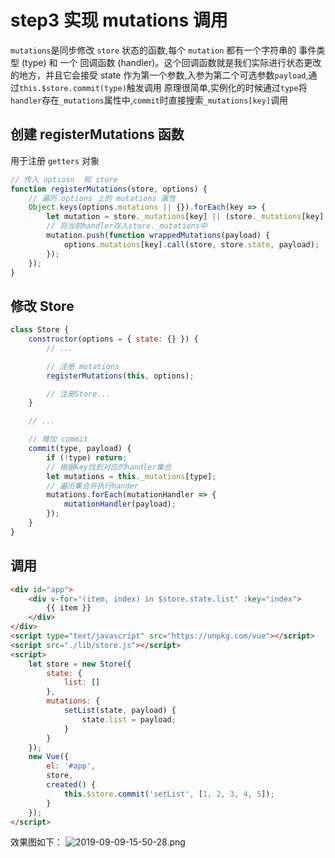# step3 实现 mutations 调用

`mutations`是同步修改 `store` 状态的函数,每个 `mutation` 都有一个字符串的 事件类型 (type) 和 一个 回调函数 (handler)。这个回调函数就是我们实际进行状态更改的地方，并且它会接受 state 作为第一个参数,入参为第二个可选参数`payload`,通过`this.$store.commit(type)`触发调用
原理很简单,实例化的时候通过`type`将`handler`存在`_mutations`属性中,`commit`时直接搜索`_mutations[key]`调用

## 创建 registerMutations 函数

用于注册 `getters` 对象

```js
// 传入 optiosn  和 store
function registerMutations(store, options) {
    // 遍历 options 上的 mutations 属性
    Object.keys(options.mutations || {}).forEach(key => {
        let mutation = store._mutations[key] || (store._mutations[key] = []);
        // 将当前handler存入store._mutations中
        mutation.push(function wrappedMutations(payload) {
            options.mutations[key].call(store, store.state, payload);
        });
    });
}
```

## 修改 Store

```js
class Store {
    constructor(options = { state: {} }) {
        // ...

        // 注册 mutations
        registerMutations(this, options);

        // 注册Store...
    }

    // ...

    // 增加 commit
    commit(type, payload) {
        if (!type) return;
        // 根据key找到对应的handler集合
        let mutations = this._mutations[type];
        // 遍历集合并执行hander
        mutations.forEach(mutationHandler => {
            mutationHandler(payload);
        });
    }
}
```

## 调用

```html
<div id="app">
    <div v-for="(item, index) in $store.state.list" :key="index">
        {{ item }}
    </div>
</div>
<script type="text/javascript" src="https://unpkg.com/vue"></script>
<script src="./lib/store.js"></script>
<script>
    let store = new Store({
        state: {
            list: []
        },
        mutations: {
            setList(state, payload) {
                state.list = payload;
            }
        }
    });
    new Vue({
        el: '#app',
        store,
        created() {
            this.$store.commit('setList', [1, 2, 3, 4, 5]);
        }
    });
</script>
```

效果图如下：
![2019-09-09-15-50-28.png](http://static.qualc.cn/images/upload_0d9799489a48fc050e9a30d92b49ce2b.png)
